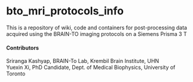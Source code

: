 # bto_mri_protocols_info
This is a repository of wiki, code and containers for post-processing data acquired using the BRAIN-TO imaging protocols on a Siemens Prisma 3 T


#### Contributors
Sriranga Kashyap, BRAIN-To Lab, Krembil Brain Institute, UHN<br />
Yuexin Xi, PhD Candidate, Dept. of Medical Biophysics, University of Toronto
